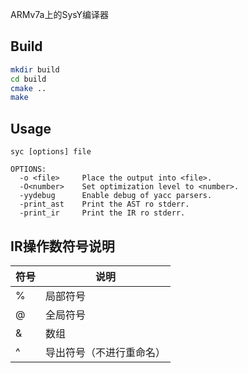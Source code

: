ARMv7a上的SysY编译器

## Build

```bash
mkdir build
cd build
cmake ..
make
```

## Usage
```
syc [options] file

OPTIONS:
  -o <file>     Place the output into <file>.
  -O<number>    Set optimization level to <number>.
  -yydebug      Enable debug of yacc parsers.
  -print_ast    Print the AST ro stderr.
  -print_ir     Print the IR ro stderr.
```
## IR操作数符号说明

|符号|          说明          |
|----|------------------------|
| %  |        局部符号        |
| @  |        全局符号        |
| &  |          数组          |
| ^  |导出符号（不进行重命名）|